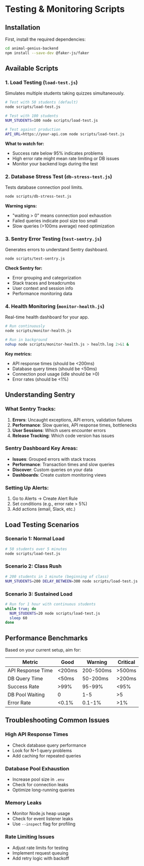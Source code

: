 # Testing & Monitoring Scripts

## Installation

First, install the required dependencies:

```bash
cd animal-genius-backend
npm install --save-dev @faker-js/faker
```

## Available Scripts

### 1. Load Testing (`load-test.js`)
Simulates multiple students taking quizzes simultaneously.

```bash
# Test with 50 students (default)
node scripts/load-test.js

# Test with 100 students
NUM_STUDENTS=100 node scripts/load-test.js

# Test against production
API_URL=https://your-api.com node scripts/load-test.js
```

**What to watch for:**
- Success rate below 95% indicates problems
- High error rate might mean rate limiting or DB issues
- Monitor your backend logs during the test

### 2. Database Stress Test (`db-stress-test.js`)
Tests database connection pool limits.

```bash
node scripts/db-stress-test.js
```

**Warning signs:**
- "waiting > 0" means connection pool exhaustion
- Failed queries indicate pool size too small
- Slow queries (>100ms average) need optimization

### 3. Sentry Error Testing (`test-sentry.js`)
Generates errors to understand Sentry dashboard.

```bash
node scripts/test-sentry.js
```

**Check Sentry for:**
- Error grouping and categorization
- Stack traces and breadcrumbs
- User context and session info
- Performance monitoring data

### 4. Health Monitoring (`monitor-health.js`)
Real-time health dashboard for your app.

```bash
# Run continuously
node scripts/monitor-health.js

# Run in background
nohup node scripts/monitor-health.js > health.log 2>&1 &
```

**Key metrics:**
- API response times (should be <200ms)
- Database query times (should be <50ms)
- Connection pool usage (idle should be >0)
- Error rates (should be <1%)

## Understanding Sentry

### What Sentry Tracks:
1. **Errors**: Uncaught exceptions, API errors, validation failures
2. **Performance**: Slow queries, API response times, bottlenecks
3. **User Sessions**: Which users encounter errors
4. **Release Tracking**: Which code version has issues

### Sentry Dashboard Key Areas:
- **Issues**: Grouped errors with stack traces
- **Performance**: Transaction times and slow queries
- **Discover**: Custom queries on your data
- **Dashboards**: Create custom monitoring views

### Setting Up Alerts:
1. Go to Alerts → Create Alert Rule
2. Set conditions (e.g., error rate > 5%)
3. Add actions (email, Slack, etc.)

## Load Testing Scenarios

### Scenario 1: Normal Load
```bash
# 50 students over 5 minutes
node scripts/load-test.js
```

### Scenario 2: Class Rush
```bash
# 200 students in 1 minute (beginning of class)
NUM_STUDENTS=200 DELAY_BETWEEN=300 node scripts/load-test.js
```

### Scenario 3: Sustained Load
```bash
# Run for 1 hour with continuous students
while true; do
  NUM_STUDENTS=20 node scripts/load-test.js
  sleep 60
done
```

## Performance Benchmarks

Based on your current setup, aim for:

| Metric | Good | Warning | Critical |
|--------|------|---------|----------|
| API Response Time | <200ms | 200-500ms | >500ms |
| DB Query Time | <50ms | 50-200ms | >200ms |
| Success Rate | >99% | 95-99% | <95% |
| DB Pool Waiting | 0 | 1-5 | >5 |
| Error Rate | <0.1% | 0.1-1% | >1% |

## Troubleshooting Common Issues

### High API Response Times
- Check database query performance
- Look for N+1 query problems
- Add caching for repeated queries

### Database Pool Exhaustion
- Increase pool size in `.env`
- Check for connection leaks
- Optimize long-running queries

### Memory Leaks
- Monitor Node.js heap usage
- Check for event listener leaks
- Use `--inspect` flag for profiling

### Rate Limiting Issues
- Adjust rate limits for testing
- Implement request queuing
- Add retry logic with backoff
